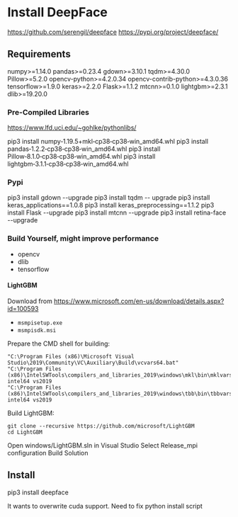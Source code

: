 # Install DeepFace

https://github.com/serengil/deepface 
https://pypi.org/project/deepface/

## Requirements

numpy>=1.14.0
pandas>=0.23.4
gdown>=3.10.1
tqdm>=4.30.0
Pillow>=5.2.0
opencv-python>=4.2.0.34
opencv-contrib-python>=4.3.0.36
tensorflow>=1.9.0
keras>=2.2.0
Flask>=1.1.2
mtcnn>=0.1.0
lightgbm>=2.3.1
dlib>=19.20.0

### Pre-Compiled Libraries
https://www.lfd.uci.edu/~gohlke/pythonlibs/  

pip3 install numpy‑1.19.5+mkl‑cp38‑cp38‑win_amd64.whl
pip3 install pandas‑1.2.2‑cp38‑cp38‑win_amd64.whl
pip3 install Pillow‑8.1.0‑cp38‑cp38‑win_amd64.whl
pip3 install lightgbm‑3.1.1‑cp38‑cp38‑win_amd64.whl

### Pypi
pip3 install gdown --upgrade
pip3 install tqdm -- upgrade
pip3 install keras_applications==1.0.8 
pip3 install keras_preprocessing==1.1.2 
pip3 install Flask --upgrade
pip3 install mtcnn --upgrade
pip3 install retina-face --upgrade

### Build Yourself, might improve performance
- opencv  
- dlib  
- tensorflow  

#### LightGBM
Download from https://www.microsoft.com/en-us/download/details.aspx?id=100593  
* `msmpisetup.exe`
* `msmpisdk.msi`

Prepare the CMD shell for building:
```
"C:\Program Files (x86)\Microsoft Visual Studio\2019\Community\VC\Auxiliary\Build\vcvars64.bat"
"C:\Program Files (x86)\IntelSWTools\compilers_and_libraries_2019\windows\mkl\bin\mklvars.bat" intel64 vs2019
"C:\Program Files (x86)\IntelSWTools\compilers_and_libraries_2019\windows\tbb\bin\tbbvars.bat" intel64 vs2019  
```

Build LightGBM:
```
git clone --recursive https://github.com/microsoft/LightGBM
cd LightGBM
```
Open windows/LightGBM.sln in Visual Studio
Select Release_mpi configuration
Build Solution


## Install
pip3 install deepface

It wants to overwrite cuda support. Need to fix python install script
